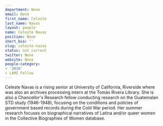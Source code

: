 ```yaml
---
department: None
email: None
first_name: Celeste
last_name: Navas
layout: people
name: Celeste Navas
position: None
short_bio: ''
slug: celeste-navas
status: not_current
twitter: None
website: None
people-category:
- '2016'
- LAMI Fellow
---
```


Celeste Navas is a rising senior at University of California, Riverside where was also an archives processing intern at the Tomás Rivera Library. She is also a Chancellor's Research fellow conducting research on the Guatemalan STD study (1946-1948), focusing on the conditions and policies of government based records during the Cold War period. Her summer research focuses on biographical narratives of Latina and/or queer women in the Collective Biographies of Women database.
